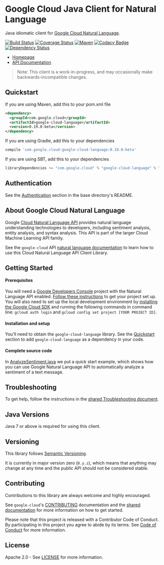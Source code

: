 Google Cloud Java Client for Natural Language
======================================

Java idiomatic client for [Google Cloud Natural Language](https://cloud.google.com/natural-language/).

[![Build Status](https://travis-ci.org/GoogleCloudPlatform/google-cloud-java.svg?branch=master)](https://travis-ci.org/GoogleCloudPlatform/google-cloud-java)
[![Coverage Status](https://coveralls.io/repos/GoogleCloudPlatform/google-cloud-java/badge.svg?branch=master)](https://coveralls.io/r/GoogleCloudPlatform/google-cloud-java?branch=master)
[![Maven](https://img.shields.io/maven-central/v/com.google.cloud/google-cloud-language.svg)](https://img.shields.io/maven-central/v/com.google.cloud/google-cloud-language.svg)
[![Codacy Badge](https://api.codacy.com/project/badge/grade/9da006ad7c3a4fe1abd142e77c003917)](https://www.codacy.com/app/mziccard/google-cloud-java)
[![Dependency Status](https://www.versioneye.com/user/projects/58fe4c8d6ac171426c414772/badge.svg?style=flat)](https://www.versioneye.com/user/projects/58fe4c8d6ac171426c414772)

-  [Homepage](https://googlecloudplatform.github.io/google-cloud-java/)
-  [API Documentation][language-api]

> Note: This client is a work-in-progress, and may occasionally
> make backwards-incompatible changes.

Quickstart
----------
If you are using Maven, add this to your pom.xml file
```xml
<dependency>
  <groupId>com.google.cloud</groupId>
  <artifactId>google-cloud-language</artifactId>
  <version>0.19.0-beta</version>
</dependency>
```
If you are using Gradle, add this to your dependencies
```Groovy
compile 'com.google.cloud:google-cloud-language:0.19.0-beta'
```
If you are using SBT, add this to your dependencies
```Scala
libraryDependencies += "com.google.cloud" % "google-cloud-language" % "0.19.0-beta"
```

Authentication
--------------

See the [Authentication](https://github.com/GoogleCloudPlatform/google-cloud-java#authentication) section in the base directory's README.

About Google Cloud Natural Language
----------------------------

Google [Cloud Natural Language API][cloud-language-docs] provides natural language understanding technologies to developers, including sentiment analysis, entity analysis, and syntax analysis. This API is part of the larger Cloud Machine Learning API family.

See the ``google-cloud`` API [natural language documentation][language-api] to learn how to use this Cloud Natural Language API Client Library.

Getting Started
---------------
#### Prerequisites
You will need a [Google Developers Console](https://console.developers.google.com/) project with the Natural Language API enabled. [Follow these instructions](https://cloud.google.com/docs/authentication#preparation) to get your project set up. You will also need to set up the local development environment by [installing the Google Cloud SDK](https://cloud.google.com/sdk/) and running the following commands in command line: `gcloud auth login` and `gcloud config set project [YOUR PROJECT ID]`.

#### Installation and setup
You'll need to obtain the `google-cloud-language` library.  See the [Quickstart](#quickstart) section to add `google-cloud-language` as a dependency in your code.

#### Complete source code

In [AnalyzeSentiment.java](../google-cloud-examples/src/main/java/com/google/cloud/examples/language/snippets/AnalyzeSentiment.java) we put a quick start example, which shows how you can use Google Natural Language API to automatically analyze a sentiment of a text message.

Troubleshooting
---------------

To get help, follow the instructions in the [shared Troubleshooting document](https://github.com/GoogleCloudPlatform/gcloud-common/blob/master/troubleshooting/readme.md#troubleshooting).

Java Versions
-------------

Java 7 or above is required for using this client.

Versioning
----------

This library follows [Semantic Versioning](http://semver.org/).

It is currently in major version zero (``0.y.z``), which means that anything may change at any time and the public API should not be considered stable.

Contributing
------------

Contributions to this library are always welcome and highly encouraged.

See `google-cloud`'s [CONTRIBUTING] documentation and the [shared documentation](https://github.com/GoogleCloudPlatform/gcloud-common/blob/master/contributing/readme.md#how-to-contribute-to-gcloud) for more information on how to get started.

Please note that this project is released with a Contributor Code of Conduct. By participating in this project you agree to abide by its terms. See [Code of Conduct][code-of-conduct] for more information.

License
-------

Apache 2.0 - See [LICENSE] for more information.


[CONTRIBUTING]:https://github.com/GoogleCloudPlatform/google-cloud-java/blob/master/CONTRIBUTING.md
[code-of-conduct]:https://github.com/GoogleCloudPlatform/google-cloud-java/blob/master/CODE_OF_CONDUCT.md#contributor-code-of-conduct
[LICENSE]: https://github.com/GoogleCloudPlatform/google-cloud-java/blob/master/LICENSE
[cloud-platform]: https://cloud.google.com/
[cloud-language-docs]: https://cloud.google.com/natural-language/docs
[language-api]: https://googlecloudplatform.github.io/google-cloud-java/apidocs/index.html?com/google/cloud/language/spi/v1/package-summary.html
